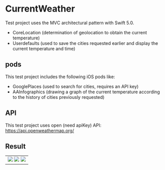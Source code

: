 # CurrentWeather
Test project uses the MVС architectural pattern with Swift 5.0.
  - CoreLocation (determination of geolocation to obtain the current temperature)
  - Userdefaults (used to save the cities requested earlier and display the current temperature and time)
## pods
This test project includes the following iOS pods like:
  - GooglePlaces (used to search for cities, requires an API key)
  - AAInfographics (drawing a graph of the current temperature according to the history of cities previously requested)
## API
This test project uses open (need apiKey) API: https://api.openweathermap.org/

## Result

<table>
  <tr>
    <td>
      <img src="https://raw.githubusercontent.com/rusellkhx/Images/main/CurrencyWeatherForCity2.png"/>
      <img src="https://raw.githubusercontent.com/rusellkhx/Images/main/HistoryWeatherForCity.png"/>
      <img src="https://raw.githubusercontent.com/rusellkhx/Images/main/HistoryCurrencyWeatherForCity_funcDelete.png"/>
    </td>
  </tr>
</table>




